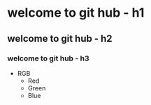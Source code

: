 # welcome to git hub - h1
## welcome to git hub - h2
### welcome to git hub - h3
* RGB
  *  Red
  *  Green
  *  Blue  
